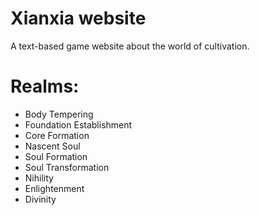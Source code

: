 # Xianxia website
A text-based game website about the world of cultivation.

# Realms:
- Body Tempering
- Foundation Establishment
- Core Formation
- Nascent Soul
- Soul Formation
- Soul Transformation
- Nihility
- Enlightenment
- Divinity
